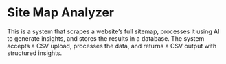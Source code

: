 # Site Map Analyzer
This is a system that scrapes a website’s full sitemap, processes it using AI to generate insights, and stores the results in a database. The system accepts a CSV upload, processes the data, and returns a CSV output with structured insights.
